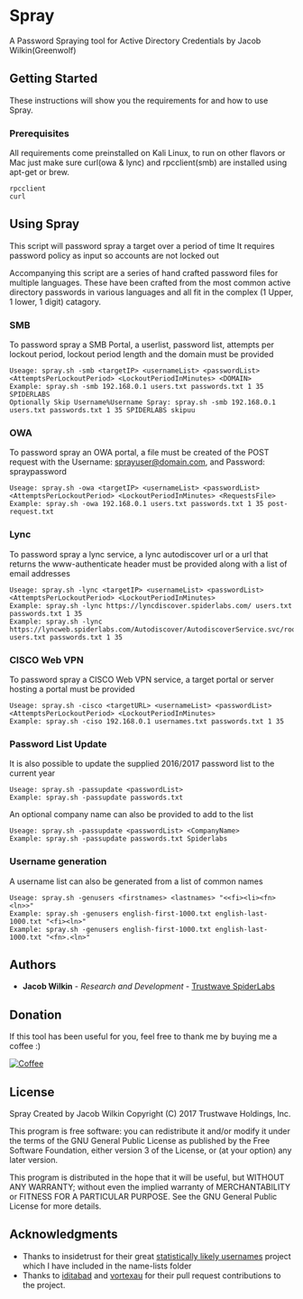 # Spray

A Password Spraying tool for Active Directory Credentials by Jacob Wilkin(Greenwolf)

## Getting Started

These instructions will show you the requirements for and how to use Spray.

### Prerequisites

All requirements come preinstalled on Kali Linux, to run on other flavors or Mac
just make sure curl(owa & lync) and rpcclient(smb) are installed using apt-get or brew.

```
rpcclient
curl
```

## Using Spray

This script will password spray a target over a period of time
It requires password policy as input so accounts are not locked out

Accompanying this script are a series of hand crafted password files for 
multiple languages. These have been crafted from the most common active 
directory passwords in various languages and all fit in the complex 
(1 Upper, 1 lower, 1 digit) catagory. 

### SMB

To password spray a SMB Portal, a userlist, password list, attempts 
per lockout period, lockout period length and the domain must be provided

```
Useage: spray.sh -smb <targetIP> <usernameList> <passwordList> <AttemptsPerLockoutPeriod> <LockoutPeriodInMinutes> <DOMAIN>
Example: spray.sh -smb 192.168.0.1 users.txt passwords.txt 1 35 SPIDERLABS
Optionally Skip Username%Username Spray: spray.sh -smb 192.168.0.1 users.txt passwords.txt 1 35 SPIDERLABS skipuu
```

### OWA

To password spray an OWA portal, a file must be created of the POST 
request with the Username: sprayuser@domain.com, and Password: spraypassword

```
Useage: spray.sh -owa <targetIP> <usernameList> <passwordList> <AttemptsPerLockoutPeriod> <LockoutPeriodInMinutes> <RequestsFile>
Example: spray.sh -owa 192.168.0.1 users.txt passwords.txt 1 35 post-request.txt
```

### Lync

To password spray a lync service, a lync autodiscover url or a url that 
returns the www-authenticate header must be provided along with a list of email addresses

```
Useage: spray.sh -lync <targetIP> <usernameList> <passwordList> <AttemptsPerLockoutPeriod> <LockoutPeriodInMinutes>
Example: spray.sh -lync https://lyncdiscover.spiderlabs.com/ users.txt passwords.txt 1 35
Example: spray.sh -lync https://lyncweb.spiderlabs.com/Autodiscover/AutodiscoverService.svc/root/oauth/user users.txt passwords.txt 1 35
```

### CISCO Web VPN

To password spray a CISCO Web VPN service, a target portal or server 
hosting a portal must be provided

```
Useage: spray.sh -cisco <targetURL> <usernameList> <passwordList> <AttemptsPerLockoutPeriod> <LockoutPeriodInMinutes>
Example: spray.sh -ciso 192.168.0.1 usernames.txt passwords.txt 1 35
```

### Password List Update

It is also possible to update the supplied 2016/2017 
password list to the current year

```
Useage: spray.sh -passupdate <passwordList>
Example: spray.sh -passupdate passwords.txt
```

An optional company name can also be provided to add to the list

```
Useage: spray.sh -passupdate <passwordList> <CompanyName>
Example: spray.sh -passupdate passwords.txt Spiderlabs
```

### Username generation

A username list can also be generated from a list of common names

```
Useage: spray.sh -genusers <firstnames> <lastnames> "<<fi><li><fn><ln>>"
Example: spray.sh -genusers english-first-1000.txt english-last-1000.txt "<fi><ln>"
Example: spray.sh -genusers english-first-1000.txt english-last-1000.txt "<fn>.<ln>"
```

## Authors

* **Jacob Wilkin** - *Research and Development* - [Trustwave SpiderLabs](https://github.com/SpiderLabs)

## Donation
If this tool has been useful for you, feel free to thank me by buying me a coffee :)

[![Coffee](https://www.buymeacoffee.com/assets/img/custom_images/orange_img.png)](https://www.buymeacoffee.com/Greenwolf)

## License

Spray
Created by Jacob Wilkin
Copyright (C) 2017 Trustwave Holdings, Inc.
 
This program is free software: you can redistribute it and/or modify
it under the terms of the GNU General Public License as published by
the Free Software Foundation, either version 3 of the License, or
(at your option) any later version.

This program is distributed in the hope that it will be useful,
but WITHOUT ANY WARRANTY; without even the implied warranty of
MERCHANTABILITY or FITNESS FOR A PARTICULAR PURPOSE.  See the
GNU General Public License for more details.

## Acknowledgments

* Thanks to insidetrust for their great [statistically likely usernames](https://github.com/insidetrust/statistically-likely-usernames) project which I have included in the name-lists folder
* Thanks to [iditabad](https://github.com/iditabad) and [vortexau](https://github.com/vortexau) for their pull request contributions to the project.

